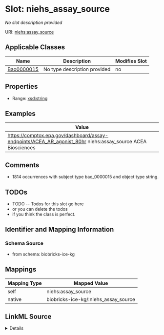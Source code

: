 

# Slot: niehs_assay_source


_No slot description provided_





URI: [niehs:assay_source](https://ice.ntp.niehs.nih.gov/property/assay_source)



<!-- no inheritance hierarchy -->





## Applicable Classes

| Name | Description | Modifies Slot |
| --- | --- | --- |
| [Bao0000015](../classes/Bao0000015.md) | No type description provided |  no  |







## Properties

* Range: [xsd:string](xsd:string)






## Examples

| Value |
| --- |
| https://comptox.epa.gov/dashboard/assay-endpoints/ACEA_AR_agonist_80hr niehs:assay_source ACEA Biosciences |

## Comments

* 1814 occurrences with subject type bao_0000015 and object type string.

## TODOs

* TODO -- Todos for this slot go here
* or you can delete the todos
* if you think the class is perfect.

## Identifier and Mapping Information







### Schema Source


* from schema: biobricks-ice-kg




## Mappings

| Mapping Type | Mapped Value |
| ---  | ---  |
| self | niehs:assay_source |
| native | biobricks-ice-kg/:niehs_assay_source |




## LinkML Source

<details>
```yaml
name: niehs_assay_source
description: No slot description provided
todos:
- TODO -- Todos for this slot go here
- or you can delete the todos
- if you think the class is perfect.
comments:
- 1814 occurrences with subject type bao_0000015 and object type string.
examples:
- value: https://comptox.epa.gov/dashboard/assay-endpoints/ACEA_AR_agonist_80hr niehs:assay_source
    ACEA Biosciences
from_schema: biobricks-ice-kg
rank: 1000
slot_uri: niehs:assay_source
alias: niehs_assay_source
domain_of:
- bao_0000015
range: string

```
</details>